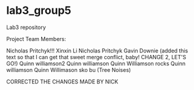 # lab3_group5
Lab3 repository

Project Team Members:

Nicholas Pritchyk!!!
Xinxin Li
Nicholas Pritchyk
Gavin Downie (added this text so that I can get that sweet merge conflict, baby! CHANGE 2, LET'S GO!)
Quinn williamson2
Quinn williamson
Quinn Williamson rocks
Quinn williamson
Quinn Willimason sko bu
(Tree Noises)

CORRECTED THE CHANGES MADE BY NICK
